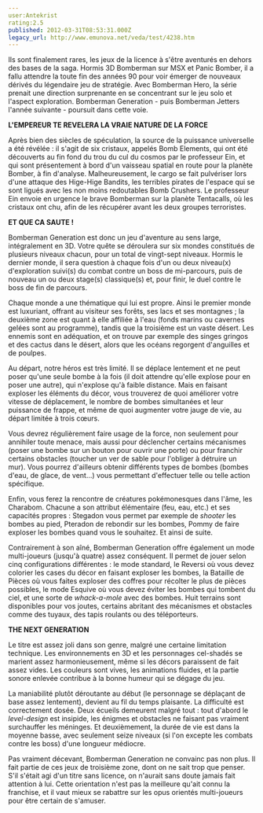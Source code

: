 ```yaml
---
user:Antekrist
rating:2.5
published: 2012-03-31T08:53:31.000Z
legacy_url: http://www.emunova.net/veda/test/4238.htm
---
```

Ils sont finalement rares, les jeux de la licence à s'être aventurés en dehors des bases de la saga. Hormis 3D Bomberman sur MSX et Panic Bomber, il a fallu attendre la toute fin des années 90 pour voir émerger de nouveaux dérivés du légendaire jeu de stratégie. Avec Bomberman Hero, la série prenait une direction surprenante en se concentrant sur le jeu solo et l'aspect exploration. Bomberman Generation - puis Bomberman Jetters l'année suivante - poursuit dans cette voie.  

  

**L'EMPEREUR TE REVELERA LA VRAIE NATURE DE LA FORCE**  

Après bien des siècles de spéculation, la source de la puissance universelle a été révélée : il s'agit de six cristaux, appelés Bomb Elements, qui ont été découverts au fin fond du trou du cul du cosmos par le professeur Ein, et qui sont présentement à bord d'un vaisseau spatial en route pour la planète Bomber, à fin d'analyse. Malheureusement, le cargo se fait pulvériser lors d'une attaque des Hige-Hige Bandits, les terribles pirates de l'espace qui se sont ligués avec les non moins redoutables Bomb Crushers. Le professeur Ein envoie en urgence le brave Bomberman sur la planète Tentacalls, où les cristaux ont chu, afin de les récupérer avant les deux groupes terroristes.  

  

**ET QUE CA SAUTE !**  

Bomberman Generation est donc un jeu d'aventure au sens large, intégralement en 3D. Votre quête se déroulera sur six mondes constitués de plusieurs niveaux chacun, pour un total de vingt-sept niveaux. Hormis le dernier monde, il sera question à chaque fois d'un ou deux niveau(x) d'exploration suivi(s) du combat contre un boss de mi-parcours, puis de nouveau un ou deux stage(s) classique(s) et, pour finir, le duel contre le boss de fin de parcours.  

Chaque monde a une thématique qui lui est propre. Ainsi le premier monde est luxuriant, offrant au visiteur ses forêts, ses lacs et ses montagnes ; la deuxième zone est quant à elle affiliée à l'eau (fonds marins ou cavernes gelées sont au programme), tandis que la troisième est un vaste désert. Les ennemis sont en adéquation, et on trouve par exemple des singes gringos et des cactus dans le désert, alors que les océans regorgent d'anguilles et de poulpes.  

Au départ, notre héros est très limité. Il se déplace lentement et ne peut poser qu'une seule bombe à la fois (il doit attendre qu'elle explose pour en poser une autre), qui n'explose qu'à faible distance. Mais en faisant exploser les éléments du décor, vous trouverez de quoi améliorer votre vitesse de déplacement, le nombre de bombes simultanées et leur puissance de frappe, et même de quoi augmenter votre jauge de vie, au départ limitée à trois cœurs.  

Vous devrez régulièrement faire usage de la force, non seulement pour annihiler toute menace, mais aussi pour déclencher certains mécanismes (poser une bombe sur un bouton pour ouvrir une porte) ou pour franchir certains obstacles (toucher un ver de sable pour l'obliger à détruire un mur). Vous pourrez d'ailleurs obtenir différents types de bombes (bombes d'eau, de glace, de vent...) vous permettant d'effectuer telle ou telle action spécifique.  

Enfin, vous ferez la rencontre de créatures pokémonesques dans l'âme, les Charabom. Chacune a son attribut élémentaire (feu, eau, etc.) et ses capacités propres : Stegadon vous permet par exemple de _shooter_ les bombes au pied, Pteradon de rebondir sur les bombes, Pommy de faire exploser les bombes quand vous le souhaitez. Et ainsi de suite.  

Contrairement à son aîné, Bomberman Generation offre également un mode multi-joueurs (jusqu'à quatre) assez conséquent. Il permet de jouer selon cinq configurations différentes : le mode standard, le Reversi où vous devez colorier les cases du décor en faisant exploser les bombes, la Bataille de Pièces où vous faites exploser des coffres pour récolter le plus de pièces possibles, le mode Esquive où vous devez éviter les bombes qui tombent du ciel, et une sorte de _whack-a-mole_ avec des bombes. Huit terrains sont disponibles pour vos joutes, certains abritant des mécanismes et obstacles comme des tuyaux, des tapis roulants ou des téléporteurs.  

  

**THE NEXT GENERATION**  

Le titre est assez joli dans son genre, malgré une certaine limitation technique. Les environnements en 3D et les personnages cel-shadés se marient assez harmonieusement, même si les décors paraissent de fait assez vides. Les couleurs sont vives, les animations fluides, et la partie sonore enlevée contribue à la bonne humeur qui se dégage du jeu.  

La maniabilité plutôt déroutante au début (le personnage se déplaçant de base assez lentement), devient au fil du temps plaisante. La difficulté est correctement dosée. Deux écueils demeurent malgré tout : tout d'abord le _level-design_ est insipide, les énigmes et obstacles ne faisant pas vraiment surchauffer les méninges. Et deuxièmement, la durée de vie est dans la moyenne basse, avec seulement seize niveaux (si l'on excepte les combats contre les boss) d'une longueur médiocre.  

Pas vraiment décevant, Bomberman Generation ne convainc pas non plus. Il fait partie de ces jeux de troisième zone, dont on ne sait trop que penser. S'il s'était agi d'un titre sans licence, on n'aurait sans doute jamais fait attention à lui. Cette orientation n'est pas la meilleure qu'ait connu la franchise, et il vaut mieux se rabattre sur les opus orientés multi-joueurs pour être certain de s'amuser.